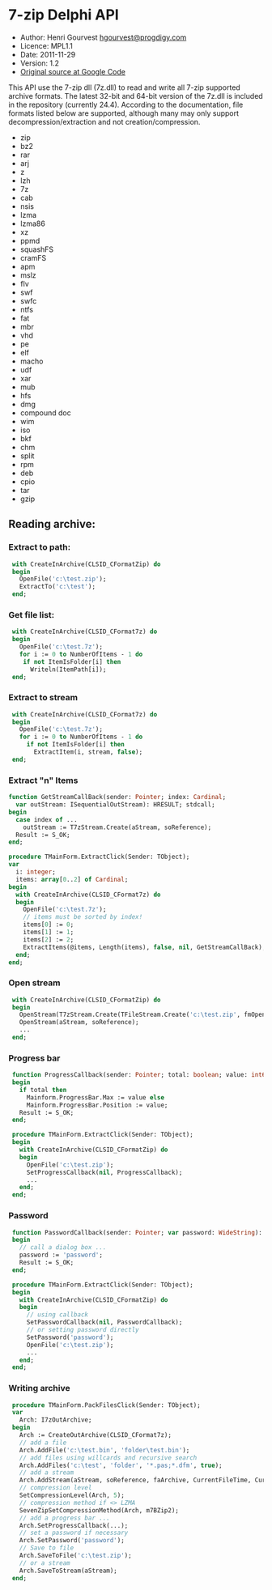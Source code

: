 # 7-zip Delphi API

* Author: Henri Gourvest <hgourvest@progdigy.com>
* Licence: MPL1.1
* Date: 2011-11-29
* Version: 1.2
* [Original source at Google Code](https://code.google.com/archive/p/d7zip/source/default/commits)

This API use the 7-zip dll (7z.dll) to read and write all 7-zip supported archive formats.  The latest 32-bit and 64-bit version of the 7z.dll is included in the repository (currently 24.4). According to the documentation, file formats listed below are supported, although many may only support decompression/extraction and not creation/compression.
 - zip
 - bz2
 - rar
 - arj
 - z
 - lzh
 - 7z
 - cab
 - nsis
 - lzma
 - lzma86
 - xz
 - ppmd
 - squashFS
 - cramFS
 - apm
 - mslz
 - flv
 - swf
 - swfc
 - ntfs
 - fat
 - mbr
 - vhd
 - pe
 - elf
 - macho
 - udf
 - xar
 - mub
 - hfs
 - dmg
 - compound doc
 - wim
 - iso
 - bkf
 - chm
 - split
 - rpm
 - deb
 - cpio
 - tar
 - gzip

  
## Reading archive:
### Extract to path:

```pascal
 with CreateInArchive(CLSID_CFormatZip) do
 begin
   OpenFile('c:\test.zip');
   ExtractTo('c:\test');
 end;
```
### Get file list:
```Pascal
 with CreateInArchive(CLSID_CFormat7z) do
 begin
   OpenFile('c:\test.7z');
   for i := 0 to NumberOfItems - 1 do
    if not ItemIsFolder[i] then
      Writeln(ItemPath[i]);
 end;
```
### Extract to stream
```Pascal
 with CreateInArchive(CLSID_CFormat7z) do
 begin
   OpenFile('c:\test.7z');
   for i := 0 to NumberOfItems - 1 do
     if not ItemIsFolder[i] then
       ExtractItem(i, stream, false);
 end;
```
### Extract "n" Items
```Pascal
function GetStreamCallBack(sender: Pointer; index: Cardinal;
  var outStream: ISequentialOutStream): HRESULT; stdcall;
begin
  case index of ...
    outStream := T7zStream.Create(aStream, soReference);
  Result := S_OK;
end;

procedure TMainForm.ExtractClick(Sender: TObject);
var
  i: integer;
  items: array[0..2] of Cardinal;
begin
  with CreateInArchive(CLSID_CFormat7z) do
  begin
    OpenFile('c:\test.7z');
    // items must be sorted by index!
    items[0] := 0;
    items[1] := 1;
    items[2] := 2;
    ExtractItems(@items, Length(items), false, nil, GetStreamCallBack);
  end;
end;
```
### Open stream
```Pascal
 with CreateInArchive(CLSID_CFormatZip) do
 begin
   OpenStream(T7zStream.Create(TFileStream.Create('c:\test.zip', fmOpenRead), soOwned));
   OpenStream(aStream, soReference);
   ...
 end;
```
### Progress bar
```Pascal
 function ProgressCallback(sender: Pointer; total: boolean; value: int64): HRESULT; stdcall;
 begin
   if total then
     Mainform.ProgressBar.Max := value else
     Mainform.ProgressBar.Position := value;
   Result := S_OK;
 end;

 procedure TMainForm.ExtractClick(Sender: TObject);
 begin
   with CreateInArchive(CLSID_CFormatZip) do
   begin
     OpenFile('c:\test.zip');
     SetProgressCallback(nil, ProgressCallback);
     ...
   end;
 end;
```
### Password
```Pascal
 function PasswordCallback(sender: Pointer; var password: WideString): HRESULT; stdcall;
 begin
   // call a dialog box ...
   password := 'password';
   Result := S_OK;
 end;

 procedure TMainForm.ExtractClick(Sender: TObject);
 begin
   with CreateInArchive(CLSID_CFormatZip) do
   begin
     // using callback
     SetPasswordCallback(nil, PasswordCallback);
     // or setting password directly
     SetPassword('password');
     OpenFile('c:\test.zip');
     ...
   end;
 end;
```
### Writing archive
```Pascal
 procedure TMainForm.PackFilesClick(Sender: TObject);
 var
   Arch: I7zOutArchive;
 begin
   Arch := CreateOutArchive(CLSID_CFormat7z);
   // add a file
   Arch.AddFile('c:\test.bin', 'folder\test.bin');
   // add files using willcards and recursive search
   Arch.AddFiles('c:\test', 'folder', '*.pas;*.dfm', true);
   // add a stream
   Arch.AddStream(aStream, soReference, faArchive, CurrentFileTime, CurrentFileTime, 'folder\test.bin', false, false);
   // compression level
   SetCompressionLevel(Arch, 5);
   // compression method if <> LZMA
   SevenZipSetCompressionMethod(Arch, m7BZip2);
   // add a progress bar ...
   Arch.SetProgressCallback(...);
   // set a password if necessary
   Arch.SetPassword('password');
   // Save to file
   Arch.SaveToFile('c:\test.zip');
   // or a stream
   Arch.SaveToStream(aStream);
 end;
```
